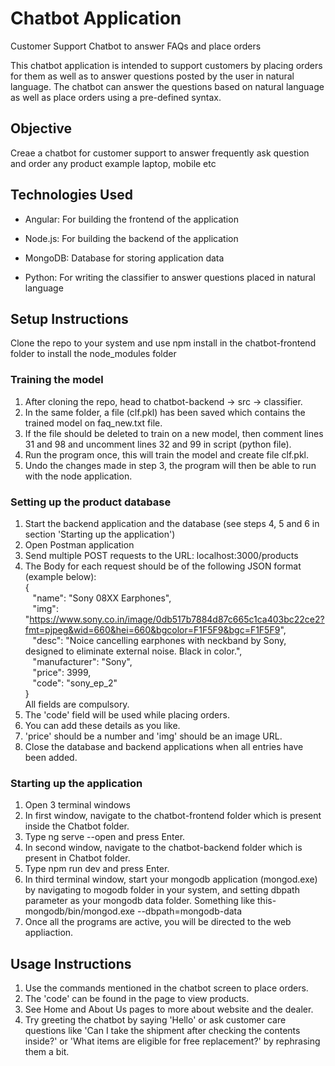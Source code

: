# Chatbot Application

Customer Support Chatbot to answer FAQs and place orders

This chatbot application is intended to support customers by placing orders for them as well as to answer questions posted by the user in natural language. The chatbot can answer the questions based on natural language as well as place orders using a pre-defined syntax.

## Objective

Creae a chatbot for customer support to answer frequently ask question and order any product example laptop, mobile etc

## Technologies Used

* Angular: For building the frontend of the application

* Node.js: For building the backend of the application

* MongoDB: Database for storing application data

* Python: For writing the classifier to answer questions placed in natural language

## Setup Instructions

Clone the repo to your system and use npm install in the chatbot-frontend folder to install the node_modules folder

### Training the model

1. After cloning the repo, head to chatbot-backend -> src -> classifier.
2. In the same folder, a file (clf.pkl) has been saved which contains the trained model on faq_new.txt file.
3. If the file should be deleted to train on a new model, then comment lines 31 and 98 and uncomment lines 32 and 99 in script (python file).
4. Run the program once, this will train the model and create file clf.pkl.
5. Undo the changes made in step 3, the program will then be able to run with the node application.

### Setting up the product database

1. Start the backend application and the database (see steps 4, 5 and 6 in section 'Starting up the application')
2. Open Postman application
3. Send multiple POST requests to the URL: localhost:3000/products
4. The Body for each request should be of the following JSON format (example below):  
{  
&nbsp;&nbsp;&nbsp;"name": "Sony 08XX Earphones",  
&nbsp;&nbsp;&nbsp;"img": "https://www.sony.co.in/image/0db517b7884d87c665c1ca403bc22ce2?fmt=pjpeg&wid=660&hei=660&bgcolor=F1F5F9&bgc=F1F5F9",  
&nbsp;&nbsp;&nbsp;"desc": "Noice cancelling earphones with neckband by Sony, designed to eliminate external noise. Black in color.",  
&nbsp;&nbsp;&nbsp;"manufacturer": "Sony",  
&nbsp;&nbsp;&nbsp;"price": 3999,  
&nbsp;&nbsp;&nbsp;"code": "sony_ep_2"  
}  
All fields are compulsory.
5. The 'code' field will be used while placing orders.
6. You can add these details as you like.
7. 'price' should be a number and 'img' should be an image URL.
8. Close the database and backend applications when all entries have been added.

### Starting up the application

1. Open 3 terminal windows
2. In first window, navigate to the chatbot-frontend folder which is present inside the Chatbot folder.
3. Type ng serve --open and press Enter.
4. In second window, navigate to the chatbot-backend folder which is present in Chatbot folder.
5. Type npm run dev and press Enter.
6. In third terminal window, start your mongodb application (mongod.exe) by navigating to mogodb folder
in your system, and setting dbpath parameter as your mongodb data folder. Something like this-
mongodb/bin/mongod.exe --dbpath=mongodb-data
7. Once all the programs are active, you will be directed to the web appliaction.

## Usage Instructions

1. Use the commands mentioned in the chatbot screen to place orders.
2. The 'code' can be found in the page to view products.
3. See Home and About Us pages to more about website and the dealer.
4. Try greeting the chatbot by saying 'Hello' or ask customer care questions like 'Can I take the shipment after checking the contents inside?' or 'What items are eligible for free replacement?' by rephrasing them a bit.
